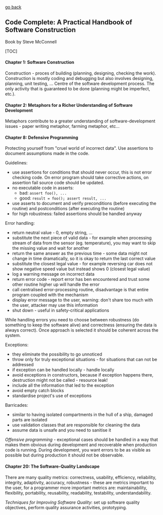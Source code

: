[go back](https://github.com/pkardas/learning)

## Code Complete: A Practical Handbook of Software Construction
Book by Steve McConnell

[TOC]

#### Chapter 1: Software Construction

Construction - proces of building (planning, designing, checking the work). Construction is mostly coding and debugging but also involves designing, planning, unit testing, ... Centre of the software development process. The only activity that is guaranteed to be done (planning might be imperfect, etc.).

#### Chapter 2: Metaphors for a Richer Understanding of Software Development

Metaphors contribute to a greater understanding of software-development issues - paper writing metaphor, farming metaphor, etc...

#### Chapter 8: Defensive Programming

Protecting yourself from "cruel world of incorrect data". Use assertions to document assumptions made in the code.

Guidelines:

- use assertions for conditions that should never occur, this is not error checking code. On error program should take corrective actions, on assertion fail source code should be updated.
- no executable code in asserts:
  - bad: `assert foo(), ...`
  - good: `result = foo(); assert result, ...`
- use asserts to document and verify preconditions (before executing the routine) and postconditions (after executing the routine)
- for high robustness: failed assertions should be handled anyway

Error handling:

- return neutral value - 0, empty string, ...
- substitute the next piece of valid data - for example when processing stream of data from the sensor (eg. temperature), you may want to skip the missing value and wait for another
- return the same answer as the previous time - some data might not change in time dramatically, so it is okay to return the last correct value
- substitute the closest legal value - for example reversing car does not show negative speed value but instead shows 0 (closest legal value)
- log a warning message on incorrect data
- return error code - report error has ben encountered and trust some other routine higher up will handle the error
- call centralised error-processing routine, disadvantage is that entire program coupled with the mechanism
- display error message to the user, warning: don't share too much with the user, attacker may use this information
- shut down - useful in safety-critical applications

While handling errors you need to choose between robustness (do something to keep the software alive) and correctness (ensuring the data is always correct). Once approach is selected it should be coherent across the system.

Exceptions:

- they eliminate the possibility to go unnoticed
- throw only for truly exceptional situations - for situations that can not be addressed 
- if exception can be handled locally - handle locally
- avoid exceptions in constructors, because if exception happens there, destruction might not be called - resource leak!
- include all the information that led to the exception
- avoid empty catch blocks
- standardise project's use of exceptions 

Barricades:

- similar to having isolated compartments in the hull of a ship, damaged parts are isolated
- use validation classes that are responsible for cleaning the data
- assume data is unsafe and you need to sanitise it

*Offensive programming* - exceptional cases should be handled in a way that makes them obvious during development and recoverable when production code is running. During development, you want errors to be as visible as possible but during production it should not be observable. 

#### Chapter 20: The Software-Quality Landscape

There are many quality metrics: correctness, usability, efficiency, reliability, integrity, adaptivity, accuracy, robustness - these are metrics important to the user, for a programmer more important metrics are: maintainability, flexibility, portability, reusability, readability, testability, understandability. 

*Techniques for Improving Software Quality*: set up software quality objectives, perform quality assurance activities, prototyping.



